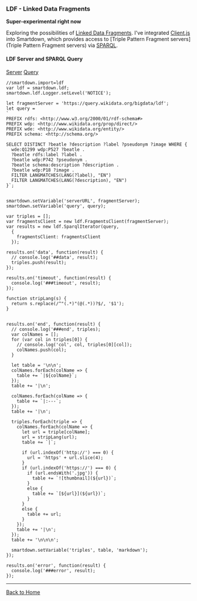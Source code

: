 ### LDF - Linked Data Fragments

**Super-experimental right now**

Exploring the possibilities of [Linked Data Fragments](http://linkeddatafragments.org). I've integrated [Client.js](https://github.com/LinkedDataFragments/Client.js) into Smartdown, which provides access to [Triple Pattern Fragment servers](Triple Pattern Fragment servers) via [SPARQL](https://en.wikipedia.org/wiki/SPARQL).

#### LDF Server and SPARQL Query

[Server](:!serverURL)
[Query](:!query|code)

```javascript/playable/autoplay
//smartdown.import=ldf
var ldf = smartdown.ldf;
smartdown.ldf.Logger.setLevel('NOTICE');

let fragmentServer = 'https://query.wikidata.org/bigdata/ldf';
let query =
`
PREFIX rdfs: <http://www.w3.org/2000/01/rdf-schema#>
PREFIX wdp: <http://www.wikidata.org/prop/direct/>
PREFIX wde: <http://www.wikidata.org/entity/>
PREFIX schema: <http://schema.org/>

SELECT DISTINCT ?beatle ?description ?label ?pseudonym ?image WHERE {
  wde:Q1299 wdp:P527 ?beatle .
  ?beatle rdfs:label ?label .
  ?beatle wdp:P742 ?pseudonym .
  ?beatle schema:description ?description .
  ?beatle wdp:P18 ?image .
  FILTER LANGMATCHES(LANG(?label), "EN")
  FILTER LANGMATCHES(LANG(?description), "EN")
}`;


smartdown.setVariable('serverURL', fragmentServer);
smartdown.setVariable('query', query);

var triples = [];
var fragmentsClient = new ldf.FragmentsClient(fragmentServer);
var results = new ldf.SparqlIterator(query,
  {
    fragmentsClient: fragmentsClient
  });

results.on('data', function(result) {
  // console.log('##data', result);
  triples.push(result);
});

results.on('timeout', function(result) {
  console.log('###timeout', result);
});

function stripLang(s) {
  return s.replace(/^"(.*)"(@(.*))?$/, '$1');
}


results.on('end', function(result) {
  // console.log('###end', triples);
  var colNames = [];
  for (var col in triples[0]) {
    // console.log('col', col, triples[0][col]);
    colNames.push(col);
  }

  let table = '\n\n';
  colNames.forEach(colName => {
    table += `|${colName}`;
  });
  table += '|\n';

  colNames.forEach(colName => {
    table += `|:---`;
  });
  table += '|\n';

  triples.forEach(triple => {
    colNames.forEach(colName => {
      let url = triple[colName];
      url = stripLang(url);
      table += `|`;

      if (url.indexOf('http://') === 0) {
        url = 'https' + url.slice(4);
      }
      if (url.indexOf('https://') === 0) {
        if (url.endsWith('.jpg')) {
          table += `![thumbnail](${url})`;
        }
        else {
          table += `[${url}](${url})`;
        }
      }
      else {
        table += url;
      }
    });
    table += '|\n';
  });
  table += '\n\n\n';

  smartdown.setVariable('triples', table, 'markdown');
});

results.on('error', function(result) {
  console.log('###error', result);
});

```

[](:!triples|markdown)

---

[Back to Home](:@Home)
